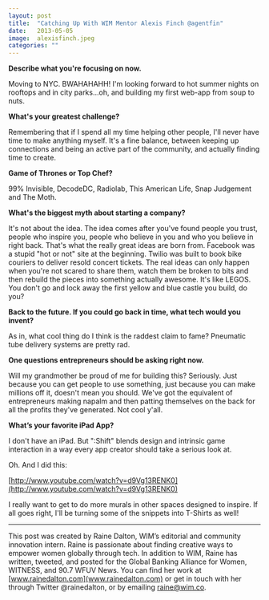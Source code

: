 ```yaml
---
layout: post
title:  "Catching Up With WIM Mentor Alexis Finch @agentfin"
date:   2013-05-05
image:  alexisfinch.jpeg
categories: ""
---
```


**Describe what you're focusing on now.**

Moving to NYC. BWAHAHAHH! I'm looking forward to hot summer nights on rooftops and in city parks…oh, and building my first web-app from soup to nuts.


**What's your greatest challenge?**

Remembering that if I spend all my time helping other people, I'll never have time to make anything myself. It's a fine balance, between keeping up connections and being an active part of the community, and actually finding time to create.

 
**Game of Thrones or Top Chef?**

99% Invisible, DecodeDC, Radiolab, This American Life, Snap Judgement and The Moth.


**What's the biggest myth about starting a company?**

It's not about the idea. The idea comes after you've found people you trust, people who inspire you, people who believe in you and who you believe in right back. That's what the really great ideas are born from. Facebook was a stupid "hot or not" site at the beginning. Twilio was built to book bike couriers to deliver resold concert tickets. The real ideas can only happen when you're not scared to share them, watch them be broken to bits and then rebuild the pieces into something actually awesome. It's like LEGOS. You don't go and lock away the first yellow and blue castle you build, do you?


**Back to the future. If you could go back in time, what tech would you invent?**

As in, what cool thing do I think is the raddest claim to fame? Pneumatic tube delivery systems are pretty rad.  

**One questions entrepreneurs should be asking right now.**

Will my grandmother be proud of me for building this? Seriously. Just because you can get people to use something, just because you can make millions off it, doesn't mean you should. We've got the equivalent of entrepreneurs making napalm and then patting themselves on the back for all the profits they've generated. Not cool y'all. 

**What’s your favorite iPad App?**

I don't have an iPad. But ":Shift" blends design and intrinsic game interaction in a way every app creator should take a serious look at. 

Oh. And I did this: 

[http://www.youtube.com/watch?v=d9Vg13RENK0](http://www.youtube.com/watch?v=d9Vg13RENK0)

I really want to get to do more murals in other spaces designed to inspire. If all goes right, I'll be turning some of the snippets into T-Shirts as well! 

______________________________________________________                                                                                       

This post was created by Raine Dalton, WIM’s editorial and community innovation intern. Raine is passionate about finding creative ways to empower women globally through tech. In addition to WIM, Raine has written, tweeted, and posted for the Global Banking Alliance for Women, WITNESS, and 90.7 WFUV News. You can find her work at [www.rainedalton.com](www.rainedalton.com) or get in touch with her through Twitter @rainedalton, or by emailing [raine@wim.co](mailto:raine@wim.co).  

